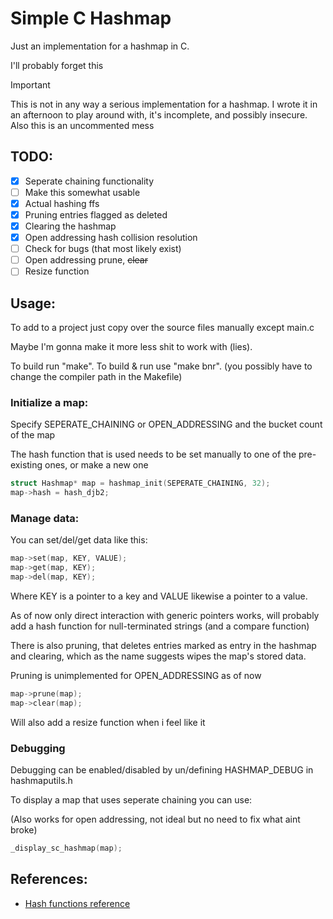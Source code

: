 
# Simple C Hashmap

Just an implementation for a hashmap in C.

I'll probably forget this

> [!IMPORTANT]
> This is not in any way a serious implementation for a hashmap.
> I wrote it in an afternoon to play around with, it's incomplete, and possibly insecure.
> Also this is an uncommented mess

## TODO:
- [x] Seperate chaining functionality
- [ ] Make this somewhat usable
- [x] Actual hashing ffs
- [x] Pruning entries flagged as deleted
- [x] Clearing the hashmap
- [x] Open addressing hash collision resolution
- [ ] Check for bugs (that most likely exist)
- [ ] Open addressing prune, <s>clear</s>
- [ ] Resize function

## Usage:
To add to a project just copy over the source files manually except main.c

Maybe I'm gonna make it more less shit to work with (lies).

To build run "make". To build & run use "make bnr".
(you possibly have to change the compiler path in the Makefile)

### Initialize a map:
Specify SEPERATE_CHAINING or OPEN_ADDRESSING and the bucket count of the map

The hash function that is used needs to be set manually to one of the pre-existing ones,
or make a new one

```c
struct Hashmap* map = hashmap_init(SEPERATE_CHAINING, 32);
map->hash = hash_djb2;
```

### Manage data:
You can set/del/get data like this:

```cpp
map->set(map, KEY, VALUE);
map->get(map, KEY);
map->del(map, KEY);
```

Where KEY is a pointer to a key and VALUE likewise a pointer to a value.

As of now only direct interaction with generic pointers works, will probably
add a hash function for null-terminated strings (and a compare function)

There is also pruning, that deletes entries marked as entry in the hashmap and 
clearing, which as the name suggests wipes the map's stored data.

Pruning is unimplemented for OPEN_ADDRESSING as of now

```cpp
map->prune(map);
map->clear(map);
```

Will also add a resize function when i feel like it


### Debugging
Debugging can be enabled/disabled by un/defining HASHMAP_DEBUG in hashmaputils.h

To display a map that uses seperate chaining you can use:

(Also works for open addressing, not ideal but no need to fix what aint broke)

```c
_display_sc_hashmap(map);
```

## References:
- [Hash functions reference](http://www.cse.yorku.ca/~oz/hash.html)
